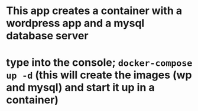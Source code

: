 # This app creates a container with a wordpress app and a mysql database server

# type into the console; `docker-compose up -d` (this will create the images (wp and mysql) and start it up in a container)

